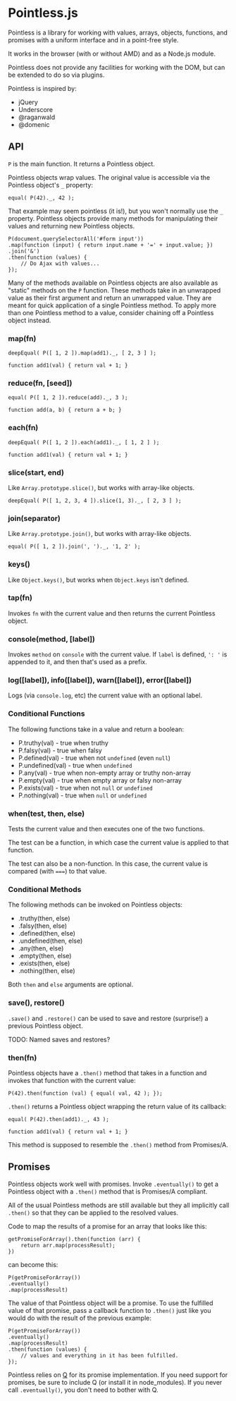 Pointless.js
============

Pointless is a library for working with values, arrays, objects,
functions, and promises with a uniform interface and in a point-free style.

It works in the browser (with or without AMD) and as a Node.js module.

Pointless does not provide any facilities for working with the DOM,
but can be extended to do so via plugins.

Pointless is inspired by:

  - jQuery
  - Underscore
  - @raganwald
  - @domenic

API
---

`P` is the main function. It returns a Pointless object.

Pointless objects wrap values. The original value is accessible via
the Pointless object's `_` property:

    equal( P(42)._, 42 );

That example may seem pointless (it is!), but you won't normally use
the `_` property. Pointless objects provide many methods for
manipulating their values and returning new Pointless objects.

    P(document.querySelectorAll('#form input'))
    .map(function (input) { return input.name + '=' + input.value; })
    .join('&')
    .then(function (values) {
        // Do Ajax with values...
    });

Many of the methods available on Pointless objects are also available
as "static" methods on the `P` function. These methods take in an
unwrapped value as their first argument and return an unwrapped
value. They are meant for quick application of a single Pointless
method. To apply more than one Pointless method to a value, consider
chaining off a Pointless object instead.

### map(fn)

    deepEqual( P([ 1, 2 ]).map(add1)._, [ 2, 3 ] );

    function add1(val) { return val + 1; }

### reduce(fn, [seed])

    equal( P([ 1, 2 ]).reduce(add)._, 3 );

    function add(a, b) { return a + b; }

### each(fn)

    deepEqual( P([ 1, 2 ]).each(add1)._, [ 1, 2 ] );

    function add1(val) { return val + 1; }

### slice(start, end)

Like `Array.prototype.slice()`, but works with array-like objects.

    deepEqual( P([ 1, 2, 3, 4 ]).slice(1, 3)._, [ 2, 3 ] );

### join(separator)

Like `Array.prototype.join()`, but works with array-like objects.

    equal( P([ 1, 2 ]).join(', ')._, '1, 2' );

### keys()

Like `Object.keys()`, but works when `Object.keys` isn't defined.

### tap(fn)

Invokes `fn` with the current value and then returns the current
Pointless object.

### console(method, [label])

Invokes `method` on `console` with the current value. If `label` is
defined, `': '` is appended to it, and then that's used as a prefix.

### log([label]), info([label]), warn([label]), error([label])

Logs (via `console.log`, etc) the current value with an optional
label.

### Conditional Functions

The following functions take in a value and return a boolean:

- P.truthy(val) - true when truthy
- P.falsy(val) - true when falsy
- P.defined(val) - true when not `undefined` (even `null`)
- P.undefined(val) - true when `undefined`
- P.any(val) - true when non-empty array or truthy non-array
- P.empty(val) - true when empty array or falsy non-array
- P.exists(val) - true when not `null` or `undefined`
- P.nothing(val) - true when `null` or `undefined`

### when(test, then, else)

Tests the current value and then executes one of the two functions.

The test can be a function, in which case the current value is
applied to that function.

The test can also be a non-function. In this case, the current
value is compared (with `===`) to that value.

### Conditional Methods

The following methods can be invoked on Pointless objects:

- .truthy(then, else)
- .falsy(then, else)
- .defined(then, else)
- .undefined(then, else)
- .any(then, else)
- .empty(then, else)
- .exists(then, else)
- .nothing(then, else)

Both `then` and `else` arguments are optional.

### save(), restore()

`.save()` and `.restore()` can be used to save and restore
(surprise!) a previous Pointless object.

TODO: Named saves and restores?

### then(fn)

Pointless objects have a `.then()` method that takes in a function
and invokes that function with the current value:

    P(42).then(function (val) { equal( val, 42 ); });

`.then()` returns a Pointless object wrapping the return value of
its callback:

    equal( P(42).then(add1)._, 43 );

    function add1(val) { return val + 1; }

This method is supposed to resemble the `.then()` method from
Promises/A.

Promises
--------

Pointless objects work well with promises. Invoke `.eventually()` to
get a Pointless object with a `.then()` method that is Promises/A
compliant.

All of the usual Pointless methods are still available but they all
implicitly call `.then()` so that they can be applied to the
resolved values.

Code to map the results of a promise for an array that looks like
this:

    getPromiseForArray().then(function (arr) {
        return arr.map(processResult);
    })

can become this:

    P(getPromiseForArray())
    .eventually()
    .map(processResult)

The value of that Pointless object will be a promise. To use the
fulfilled value of that promise, pass a callback function to
`.then()` just like you would do with the result of the previous
example:

    P(getPromiseForArray())
    .eventually()
    .map(processResult)
    .then(function (values) {
        // values and everything in it has been fulfilled.
    });

Pointless relies on [Q](http://documentup.com/kriskowal/q/) for its
promise implementation. If you need support for promises, be sure to
include Q (or install it in node_modules). If you never call
`.eventually()`, you don't need to bother with Q.
